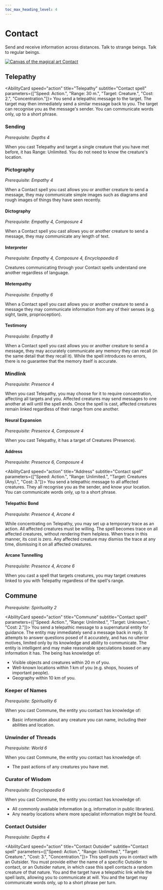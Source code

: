 ```yaml
---
toc_max_heading_level: 4
---
```


# Contact

Send and receive information across distances. Talk to strange beings. Talk to regular beings.

[![Canvas of the magical art Contact](@site/static/canvas/Arts/Contact.png)](@site/static/canvas/Arts/Contact.png)

## Telepathy

<AbilityCard
speed="action"
title="Telepathy"
subtitle="Contact spell"
parameters={["Speed: Action.", "Range: 30 m.", "Target: Creature.", "Cost: 2.", "Concentration."]}>
You send a telepathic message to the target. The target may then immediately send a similar message back to you. The target can recognise you as the message's sender. You can communicate words only, up to a short phrase.
</AbilityCard>

### Sending

_Prerequisite: Depths 4_

<AbilityCard
speed="enhancement"
title="Sending"
subtitle="Spell enhancement">
When you cast Telepathy and target a single creature that you have met before, it has Range: Unlimited. You do not need to know the creature's location.
</AbilityCard>

### Pictography

_Prerequisite: Empathy 4_

<AbilityCard
speed="enhancement"
title="Pictography"
subtitle="Spell enhancement">
When a Contact spell you cast allows you or another creature to send a message, they may communicate simple images such as diagrams and rough images of things they have seen recently.
</AbilityCard>

#### Dictography

_Prerequisite: Empathy 4, Composure 4_

<AbilityCard
speed="enhancement"
title="Dictography"
subtitle="Spell enhancement">
When a Contact spell you cast allows you or another creature to send a message, they may communicate any length of text.
</AbilityCard>

#### Interpreter

_Prerequisite: Empathy 4, Composure 4, Encyclopaedia 6_

<AbilityCard
speed="enhancement"
title="Interpreter"
subtitle="Spell enhancement">
Creatures communicating through your Contact spells understand one another regardless of language.
</AbilityCard>

#### Metempathy

_Prerequisite: Empathy 6_

<AbilityCard
speed="enhancement"
title="Metempathy"
subtitle="Spell enhancement">
When a Contact spell you cast allows you or another creature to send a message they may communicate information from any of their senses (e.g. sight, taste, proprioception).
</AbilityCard>

#### Testimony

_Prerequisite: Empathy 8_

<AbilityCard
speed="enhancement"
title="Testimony"
subtitle="Spell enhancement">
When a Contact spell you cast allows you or another creature to send a message, they may accurately communicate any memory they can recall (in the same detail that they recall it). While the spell introduces no errors, there is no guarantee that the memory itself is accurate.
</AbilityCard>

### Mindlink

_Prerequisite: Presence 4_

<AbilityCard
speed="enhancement"
title="Mindlink"
subtitle="Spell enhancement">
When you cast Telepathy, you may choose for it to require concentration, affecting all targets and you. Affected creatures may send messages to one another at will until the spell ends. Once the spell is cast, affected creatures remain linked regardless of their range from one another.
</AbilityCard>

#### Neural Expansion

_Prerequisite: Presence 4, Composure 4_

<AbilityCard
speed="enhancement"
title="Neural Expansion"
subtitle="Spell enhancement">
When you cast Telepathy, it has a target of Creatures (Presence).
</AbilityCard>

#### Address

_Prerequisite: Presence 6, Composure 4_

<AbilityCard
speed="action"
title="Address"
subtitle="Contact spell"
parameters={["Speed: Action.", "Range: Unlimited.", "Target: Creatures (Any).", "Cost: 3."]}>
You send a telepathic message to all affected creatures. They all recognise you as the sender, and know your location. You can communicate words only, up to a short phrase.
</AbilityCard>

#### Telepathic Bond

_Prerequisite: Presence 4, Arcane 4_

<AbilityCard
speed="enhancement"
title="Telepathic Bond"
subtitle="Spell enhancement">
While concentrating on Telepathy, you may set up a temporary trace as an action. All affected creatures must be willing. The spell becomes trace on all affected creatures, without rendering them helpless. When trace in this manner, its cost is zero. Any affected creature may dismiss the trace at any time, dismissing it on all affected creatures.
</AbilityCard>

#### Arcane Tunnelling

_Prerequisite: Presence 4, Arcane 6_

<AbilityCard
speed="enhancement"
title="Arcane Tunnelling"
subtitle="Spell enhancement">
When you cast a spell that targets creatures, you may target creatures linked to you with Telepathy regardless of the spell's range.
</AbilityCard>

## Commune

_Prerequisite: Spirituality 2_

<AbilityCard
speed="action"
title="Commune"
subtitle="Contact spell"
parameters={["Speed: Action.", "Range: Unlimited.", "Target: Unknown.", "Cost: 2."]}>
You send a telepathic message to a supernatural entity for guidance. The entity may immediately send a message back in reply. It attempts to answer questions posed of it accurately, and has no ulterior motives, limited only by its knowledge and ability to communicate. The entity is intelligent and may make reasonable speculations based on any information it has.
The being has knowledge of:

- Visible objects and creatures within 20 m of you.
- Well-known locations within 1 km of you (e.g. shops, houses of important people).
- Geography within 10 km of you.

</AbilityCard>

### Keeper of Names

_Prerequisite: Spirituality 6_

<AbilityCard
speed="enhancement"
title="Keeper of Names"
subtitle="Spell enhancement">
When you cast Commune, the entity you contact has knowledge of:

- Basic information about any creature you can name, including their abilities and location.

</AbilityCard>

### Unwinder of Threads

_Prerequisite: World 6_

<AbilityCard
speed="enhancement"
title="Unwinder of Threads"
subtitle="Spell enhancement">
When you cast Commune, the entity you contact has knowledge of:

- The past actions of any creatures you have met.

</AbilityCard>

### Curator of Wisdom

_Prerequisite: Encyclopaedia 6_

<AbilityCard
speed="enhancement"
title="Curator of Wisdom"
subtitle="Spell enhancement">
When you cast Commune, the entity you contact has knowledge of:

- All commonly available information (e.g. information in public libraries).
- Any nearby locations where more specialist information might be found.

</AbilityCard>

### Contact Outsider

_Prerequisite: Depths 4_

<AbilityCard
speed="action"
title="Contact Outsider"
subtitle="Contact spell"
parameters={["Speed: Action.", "Range: Unlimited.", "Target: Creature.", "Cost: 3.", "Concentration."]}>
This spell puts you in contact with an Outsider. You must provide either the name of a specific Outsider to contact, or an Outsider nature, in which case this spell contacts a random creature of that nature. You and the target have a telepathic link while the spell lasts, allowing you to communicate at will. You and the target may communicate words only, up to a short phrase per turn.
</AbilityCard>
